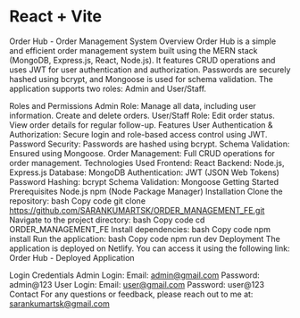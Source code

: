 # React + Vite
Order Hub - Order Management System
Overview
Order Hub is a simple and efficient order management system built using the MERN stack (MongoDB, Express.js, React, Node.js). It features CRUD operations and uses JWT for user authentication and authorization. Passwords are securely hashed using bcrypt, and Mongoose is used for schema validation. The application supports two roles: Admin and User/Staff.

Roles and Permissions
Admin Role:
Manage all data, including user information.
Create and delete orders.
User/Staff Role:
Edit order status.
View order details for regular follow-up.
Features
User Authentication & Authorization: Secure login and role-based access control using JWT.
Password Security: Passwords are hashed using bcrypt.
Schema Validation: Ensured using Mongoose.
Order Management: Full CRUD operations for order management.
Technologies Used
Frontend: React
Backend: Node.js, Express.js
Database: MongoDB
Authentication: JWT (JSON Web Tokens)
Password Hashing: bcrypt
Schema Validation: Mongoose
Getting Started
Prerequisites
Node.js
npm (Node Package Manager)
Installation
Clone the repository:
bash
Copy code
git clone https://github.com/SARANKUMARTSK/ORDER_MANAGEMENT_FE.git
Navigate to the project directory:
bash
Copy code
cd ORDER_MANAGEMENT_FE
Install dependencies:
bash
Copy code
npm install
Run the application:
bash
Copy code
npm run dev
Deployment
The application is deployed on Netlify. You can access it using the following link:
Order Hub - Deployed Application

Login Credentials
Admin Login:
Email: admin@gmail.com
Password: admin@123
User Login:
Email: user@gmail.com
Password: user@123
Contact
For any questions or feedback, please reach out to me at: sarankumartsk@gmail.com

